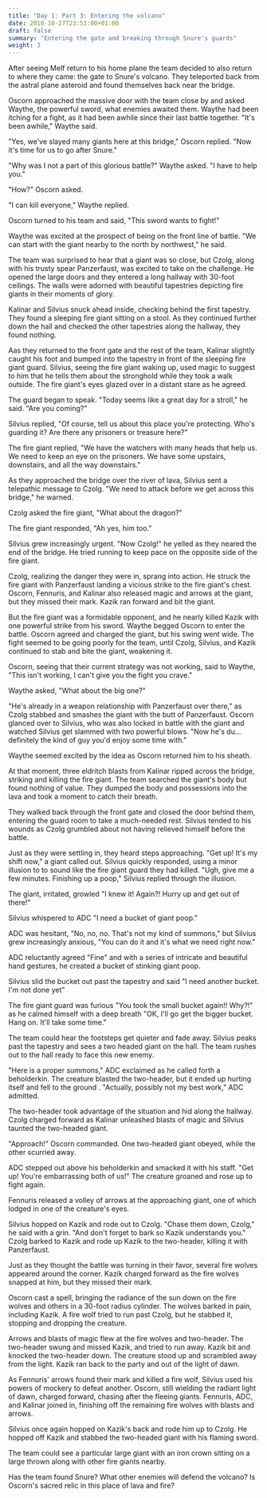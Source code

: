```yaml
---
title: "Day 1: Part 3: Entering the volcano"
date: 2010-10-27T23:53:00+01:00
draft: false
summary: "Entering the gate and breaking through Snure's guards"
weight: 3
---
```

After seeing Melf return to his home plane the team decided to also return to where they came: the gate to Snure's volcano. They teleported back from the astral plane asteroid and found themselves back near the bridge.

Oscorn approached the massive door with the team close by and asked Waythe, the powerful sword, what enemies awaited them. Waythe had been itching for a fight, as it had been awhile since their last battle together. "It's been awhile," Waythe said.

"Yes, we've slayed many giants here at this bridge," Oscorn replied. "Now it's time for us to go after Snure."

"Why was I not a part of this glorious battle?" Waythe asked. "I have to help you."

"How?" Oscorn asked.

"I can kill everyone," Waythe replied.

Oscorn turned to his team and said, "This sword wants to fight!"

Waythe was excited at the prospect of being on the front line of battle. "We can start with the giant nearby to the north by northwest," he said.

The team was surprised to hear that a giant was so close, but Czolg, along with his trusty spear Panzerfaust, was excited to take on the challenge. He opened the large doors and they entered a long hallway with 30-foot ceilings. The walls were adorned with beautiful tapestries depicting fire giants in their moments of glory.

Kalinar and Silvius snuck ahead inside, checking behind the first tapestry. They found a sleeping fire giant sitting on a stool. As they continued further down the hall and checked the other tapestries along the hallway, they found nothing.

Aas they returned to the front gate and the rest of the team, Kalinar slightly caught his foot and bumped into the tapestry in front of the sleeping fire giant guard. Silvius, seeing the fire giant waking up, used magic to suggest to him that he tells them about the stronghold while they took a walk outside. The fire giant's eyes glazed over in a distant stare as he agreed.

The guard began to speak. "Today seems like a great day for a stroll," he said. "Are you coming?"

Silvius replied, "Of course, tell us about this place you're protecting. Who's guarding it? Are there any prisoners or treasure here?"

The fire giant replied, "We have the watchers with many heads that help us. We need to keep an eye on the prisoners. We have some upstairs, downstairs, and all the way downstairs."

As they approached the bridge over the river of lava, Silvius sent a telepathic message to Czolg. "We need to attack before we get across this bridge," he warned.

Czolg asked the fire giant, "What about the dragon?"

The fire giant responded, "Ah yes, him too."

Silvius grew increasingly urgent. "Now Czolg!" he yelled as they neared the end of the bridge. He tried running to keep pace on the opposite side of the fire giant.

Czolg, realizing the danger they were in, sprang into action. He struck the fire giant with Panzerfaust landing a vicious strike to the fire giant's chest. Oscorn, Fennuris, and Kalinar also released magic and arrows at the giant, but they missed their mark. Kazik ran forward and bit the giant.

But the fire giant was a formidable opponent, and he nearly killed Kazik with one powerful strike from his sword. Waythe begged Oscorn to enter the battle. Oscorn agreed and charged the giant, but his swing went wide. The fight seemed to be going poorly for the team, until Czolg, Silvius, and Kazik continued to stab and bite the giant, weakening it.

Oscorn, seeing that their current strategy was not working, said to Waythe, "This isn't working, I can't give you the fight you crave."

Waythe asked, "What about the big one?"

"He's already in a weapon relationship with Panzerfaust over there," as Czolg stabbed and smashes the giant with the butt of Panzerfaust. Oscorn glanced over to Silvius, who was also locked in battle with the giant and watched Silvius get slammed with two powerful blows. "Now he's du... definitely the kind of guy you'd enjoy some time with."

Waythe seemed excited by the idea as Oscorn returned him to his sheath.

At that moment, three eldritch blasts from Kalinar ripped across the bridge, striking and killing the fire giant. The team searched the giant's body but found nothing of value. They dumped the body and possessions into the lava and took a moment to catch their breath.

They walked back through the front gate and closed the door behind them, entering the guard room to take a much-needed rest. Silvius tended to his wounds as Czolg grumbled about not having relieved himself before the battle.

Just as they were settling in, they heard steps approaching. "Get up! It's my shift now," a giant called out. Silvius quickly responded, using a minor illusion to to sound like the fire giant guard they had killed. "Ugh, give me a few minutes. Finishing up a poop," Silvius replied through the illusion. 

The giant, irritated, growled "I knew it! Again?! Hurry up and get out of there!"

Silvius whispered to ADC "I need a bucket of giant poop." 

ADC was hesitant, "No, no, no. That's not my kind of summons," but Silvius grew increasingly anxious, "You can do it and it's what we need right now." 

ADC reluctantly agreed "Fine" and with a series of intricate and beautiful hand gestures, he created a bucket of stinking giant poop.

Silvius slid the bucket out past the tapestry and said "I need another bucket. I'm not done yet" 

The fire giant guard was furious "You took the small bucket again!! Why?!" as he calmed himself with a deep breath "OK, I'll go get the bigger bucket. Hang on. It'll take some time."

The team could hear the footsteps get quieter and fade away. Silvius peaks past the tapestry and sees a two headed giant on the hall. The team rushes out to the hall ready to face this new enemy.

"Here is a proper summons," ADC exclaimed as he called forth a beholderkin. The creature blasted the two-header, but it ended up hurting itself and fell to the ground . "Actually, possibly not my best work," ADC admitted.

The two-header took advantage of the situation and hid along the hallway. Czolg charged forward as Kalinar unleashed blasts of magic and Silvius taunted the two-headed giant.

"Approach!" Oscorn commanded. One two-headed giant obeyed, while the other scurried away.

ADC stepped out above his beholderkin and smacked it with his staff. "Get up! You're embarrassing both of us!" The creature groaned and rose up to fight again.

Fennuris released a volley of arrows at the approaching giant, one of which lodged in one of the creature's eyes. 

Silvius hopped on Kazik and rode out to Czolg. "Chase them down, Czolg," he said with a grin. "And don't forget to bark so Kazik understands you." Czolg barked to Kazik and rode up Kazik to the two-header, killing it with Panzerfaust.

Just as they thought the battle was turning in their favor, several fire wolves appeared around the corner. Kazik charged forward as the fire wolves snapped at him, but they missed their mark.

Oscorn cast a spell, bringing the radiance of the sun down on the fire wolves and others in a 30-foot radius cylinder. The wolves barked in pain, including Kazik. A fire wolf tried to run past Czolg, but he stabbed it, stopping and dropping the creature.

Arrows and blasts of magic flew at the fire wolves and two-header. The two-header swung and missed Kazik, and tried to run away. Kazik bit and knocked the two-header down. The creature stood up and scrambled away from the light. Kazik ran back to the party and out of the light of dawn.

As Fennuris' arrows found their mark and killed a fire wolf, Silvius used his powers of mockery to defeat another. Oscorn, still wielding the radiant light of dawn, charged forward, chasing after the fleeing giants. Fennuris, ADC, and Kalinar joined in, finishing off the remaining fire wolves with blasts and arrows.

Silvius once again hopped on Kazik's back and rode him up to Czolg. He hopped off Kazik and stabbed the two-headed giant with his flaming sword. 

The team could see a particular large giant with an iron crown sitting on a large thrown along with other fire giants nearby.

Has the team found Snure? What other enemies will defend the volcano? Is Oscorn's sacred relic in this place of lava and fire?


